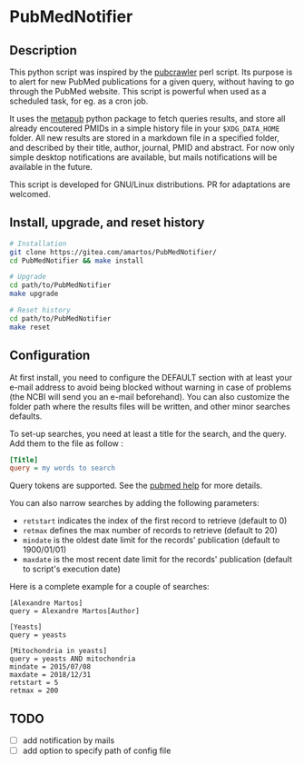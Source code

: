 # PubMedNotifier

## Description

This python script was inspired by the [pubcrawler](http://pubcrawler.gen.tcd.ie/)
perl script. Its purpose is to alert for new PubMed publications for a given query,
without having to go through the PubMed website. This script is powerful when
used as a scheduled task, for eg. as a cron job.

It uses the [metapub](https://pypi.org/project/metapub/) python package to fetch
queries results, and store all already encoutered PMIDs in a simple history file
in your `$XDG_DATA_HOME` folder. All new results are stored in a markdown file
in a specified folder, and described by their title, author, journal, PMID and
abstract. For now only simple desktop notifications are available, but mails
notifications will be available in the future.

This script is developed for GNU/Linux distributions. PR for adaptations are welcomed.

## Install, upgrade, and reset history

```sh
# Installation
git clone https://gitea.com/amartos/PubMedNotifier/
cd PubMedNotifier && make install
```

```sh
# Upgrade
cd path/to/PubMedNotifier
make upgrade
```

```sh
# Reset history
cd path/to/PubMedNotifier
make reset
```

## Configuration

At first install, you need to configure the DEFAULT section with at least your
e-mail address to avoid being blocked without warning in case of problems (the
NCBI will send you an e-mail beforehand). You can also customize the folder path
where the results files will be written, and other minor searches defaults.

To set-up searches, you need at least a title for the search, and the query. Add
them to the file as follow :

```ini
[Title]
query = my words to search
```

Query tokens are supported. See the [pubmed
help](https://www.ncbi.nlm.nih.gov/books/NBK3827/) for more details.

You can also narrow searches by adding the following parameters:

* `retstart` indicates the index of the first record to retrieve (default to 0)
* `retmax` defines the max number of records to retrieve (default to 20)
* `mindate` is the oldest date limit for the records' publication (default to
  1900/01/01)
* `maxdate` is the most recent date limit for the records' publication (default
  to script's execution date)

Here is a complete example for a couple of searches:

```
[Alexandre Martos]
query = Alexandre Martos[Author]

[Yeasts]
query = yeasts

[Mitochondria in yeasts]
query = yeasts AND mitochondria
mindate = 2015/07/08
maxdate = 2018/12/31
retstart = 5
retmax = 200
```

## TODO

- [ ] add notification by mails
- [ ] add option to specify path of config file
